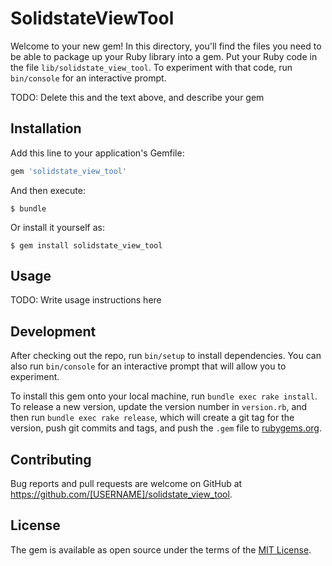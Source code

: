 # SolidstateViewTool

Welcome to your new gem! In this directory, you'll find the files you need to be able to package up your Ruby library into a gem. Put your Ruby code in the file `lib/solidstate_view_tool`. To experiment with that code, run `bin/console` for an interactive prompt.

TODO: Delete this and the text above, and describe your gem

## Installation

Add this line to your application's Gemfile:

```ruby
gem 'solidstate_view_tool'
```

And then execute:

    $ bundle

Or install it yourself as:

    $ gem install solidstate_view_tool

## Usage

TODO: Write usage instructions here

## Development

After checking out the repo, run `bin/setup` to install dependencies. You can also run `bin/console` for an interactive prompt that will allow you to experiment.

To install this gem onto your local machine, run `bundle exec rake install`. To release a new version, update the version number in `version.rb`, and then run `bundle exec rake release`, which will create a git tag for the version, push git commits and tags, and push the `.gem` file to [rubygems.org](https://rubygems.org).

## Contributing

Bug reports and pull requests are welcome on GitHub at https://github.com/[USERNAME]/solidstate_view_tool.

## License

The gem is available as open source under the terms of the [MIT License](https://opensource.org/licenses/MIT).
